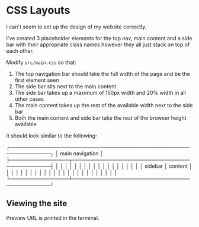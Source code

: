 # CSS Layouts

I can't seem to set up the design of my website correctly. 

I've created 3 placeholder elements for the top nav, main content and a side bar with their
appropriate class names however they all just stack on top of each other.

Modify `src/main.css` so that:

1) The top navigation bar should take the full width of the page and be the first element seen
2) The side bar sits next to the main content
3) The side bar takes up a maximum of 150px width and 20% width in all other cases
4) The main content takes up the rest of the available width next to the side bar
3) Both the main content and side bar take the rest of the browser height available

It should look similar to the following:

┌─────────────────────────────────────────────────────────────┐
│                       main navigation                       │
├────────────────┬────────────────────────────────────────────┤
│                │                                            │
│                │                                            │
│                │                                            │
│                │                                            │
│                │                                            │
│                │                                            │
│    sidebar     │                  content                   │
│                │                                            │
│                │                                            │
│                │                                            │
│                │                                            │
│                │                                            │
│                │                                            │
│                │                                            │
│                │                                            │
└────────────────┴────────────────────────────────────────────┘

## Viewing the site

Preview URL is printed in the terminal.


